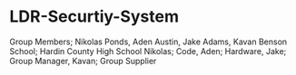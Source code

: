 # LDR-Securtiy-System
Group Members; Nikolas Ponds, Aden Austin, Jake Adams, Kavan Benson 
School; Hardin County High School
Nikolas; Code, Aden; Hardware, Jake; Group Manager, Kavan; Group Supplier



